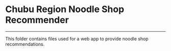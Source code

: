 # Chubu Region Noodle Shop Recommender
---

This folder contains files used for a web app to provide noodle shop recommendations.